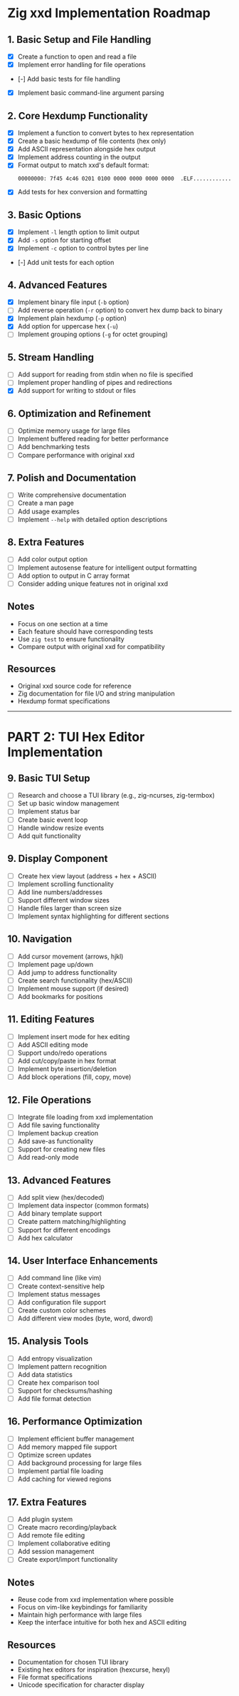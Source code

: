 # Zig xxd Implementation Roadmap

## 1. Basic Setup and File Handling
- [X] Create a function to open and read a file
- [X] Implement error handling for file operations
- [-] Add basic tests for file handling
- [X] Implement basic command-line argument parsing

## 2. Core Hexdump Functionality
- [X] Implement a function to convert bytes to hex representation
- [X] Create a basic hexdump of file contents (hex only)
- [X] Add ASCII representation alongside hex output
- [X] Implement address counting in the output
- [X] Format output to match xxd's default format:
  ```
  00000000: 7f45 4c46 0201 0100 0000 0000 0000 0000  .ELF............
  ```
- [X] Add tests for hex conversion and formatting

## 3. Basic Options
- [X] Implement `-l` length option to limit output
- [X] Add `-s` option for starting offset
- [X] Implement `-c` option to control bytes per line
- [-] Add unit tests for each option

## 4. Advanced Features
- [X] Implement binary file input (`-b` option)
- [ ] Add reverse operation (`-r` option) to convert hex dump back to binary
- [X] Implement plain hexdump (`-p` option)
- [X] Add option for uppercase hex (`-u`)
- [ ] Implement grouping options (`-g` for octet grouping)

## 5. Stream Handling
- [ ] Add support for reading from stdin when no file is specified
- [ ] Implement proper handling of pipes and redirections
- [X] Add support for writing to stdout or files

## 6. Optimization and Refinement
- [ ] Optimize memory usage for large files
- [ ] Implement buffered reading for better performance
- [ ] Add benchmarking tests
- [ ] Compare performance with original xxd

## 7. Polish and Documentation
- [ ] Write comprehensive documentation
- [ ] Create a man page
- [ ] Add usage examples
- [ ] Implement `--help` with detailed option descriptions

## 8. Extra Features
- [ ] Add color output option
- [ ] Implement autosense feature for intelligent output formatting
- [ ] Add option to output in C array format
- [ ] Consider adding unique features not in original xxd

## Notes
- Focus on one section at a time
- Each feature should have corresponding tests
- Use `zig test` to ensure functionality
- Compare output with original xxd for compatibility

## Resources
- Original xxd source code for reference
- Zig documentation for file I/O and string manipulation
- Hexdump format specifications

---
# PART 2: TUI Hex Editor Implementation

## 9. Basic TUI Setup
- [ ] Research and choose a TUI library (e.g., zig-ncurses, zig-termbox)
- [ ] Set up basic window management
- [ ] Implement status bar
- [ ] Create basic event loop
- [ ] Handle window resize events
- [ ] Add quit functionality

## 9. Display Component
- [ ] Create hex view layout (address + hex + ASCII)
- [ ] Implement scrolling functionality
- [ ] Add line numbers/addresses
- [ ] Support different window sizes
- [ ] Handle files larger than screen size
- [ ] Implement syntax highlighting for different sections

## 10. Navigation
- [ ] Add cursor movement (arrows, hjkl)
- [ ] Implement page up/down
- [ ] Add jump to address functionality
- [ ] Create search functionality (hex/ASCII)
- [ ] Implement mouse support (if desired)
- [ ] Add bookmarks for positions

## 11. Editing Features
- [ ] Implement insert mode for hex editing
- [ ] Add ASCII editing mode
- [ ] Support undo/redo operations
- [ ] Add cut/copy/paste in hex format
- [ ] Implement byte insertion/deletion
- [ ] Add block operations (fill, copy, move)

## 12. File Operations
- [ ] Integrate file loading from xxd implementation
- [ ] Add file saving functionality
- [ ] Implement backup creation
- [ ] Add save-as functionality
- [ ] Support for creating new files
- [ ] Add read-only mode

## 13. Advanced Features
- [ ] Add split view (hex/decoded)
- [ ] Implement data inspector (common formats)
- [ ] Add binary template support
- [ ] Create pattern matching/highlighting
- [ ] Support for different encodings
- [ ] Add hex calculator

## 14. User Interface Enhancements
- [ ] Add command line (like vim)
- [ ] Create context-sensitive help
- [ ] Implement status messages
- [ ] Add configuration file support
- [ ] Create custom color schemes
- [ ] Add different view modes (byte, word, dword)

## 15. Analysis Tools
- [ ] Add entropy visualization
- [ ] Implement pattern recognition
- [ ] Add data statistics
- [ ] Create hex comparison tool
- [ ] Support for checksums/hashing
- [ ] Add file format detection

## 16. Performance Optimization
- [ ] Implement efficient buffer management
- [ ] Add memory mapped file support
- [ ] Optimize screen updates
- [ ] Add background processing for large files
- [ ] Implement partial file loading
- [ ] Add caching for viewed regions

## 17. Extra Features
- [ ] Add plugin system
- [ ] Create macro recording/playback
- [ ] Add remote file editing
- [ ] Implement collaborative editing
- [ ] Add session management
- [ ] Create export/import functionality

## Notes
- Reuse code from xxd implementation where possible
- Focus on vim-like keybindings for familiarity
- Maintain high performance with large files
- Keep the interface intuitive for both hex and ASCII editing

## Resources
- Documentation for chosen TUI library
- Existing hex editors for inspiration (hexcurse, hexyl)
- File format specifications
- Unicode specification for character display


